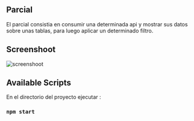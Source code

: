 ## Parcial 
El parcial consistia en consumir una determinada api y mostrar sus datos sobre unas tablas, para luego aplicar un determinado filtro.

## Screenshoot
![screenshoot](https://i.ibb.co/JkdX0jK/practicaparcial.jpg)


## Available Scripts

En el directorio del proyecto ejecutar :

### `npm start`

